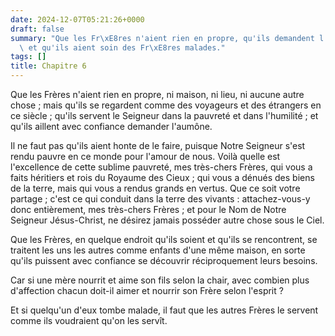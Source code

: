 ```yaml
---
date: 2024-12-07T05:21:26+0000
draft: false
summary: "Que les Fr\xE8res n'aient rien en propre, qu'ils demandent l'aum\xF4ne,\
  \ et qu'ils aient soin des Fr\xE8res malades."
tags: []
title: Chapitre 6
---
```




Que les Frères n'aient rien en propre, ni maison, ni lieu, ni aucune autre chose ; mais qu'ils se regardent comme des voyageurs et des étrangers en ce siècle ; qu'ils servent le Seigneur dans la pauvreté et dans l'humilité ; et qu'ils aillent avec confiance demander l'aumône.

Il ne faut pas qu'ils aient honte de le faire, puisque Notre Seigneur s'est rendu pauvre en ce monde pour l'amour de nous. Voilà quelle est l'excellence de cette sublime pauvreté, mes très-chers Frères, qui vous a faits héritiers et rois du Royaume des Cieux ; qui vous a dénués des biens de la terre, mais qui vous a rendus grands en vertus. Que ce soit votre partage ; c'est ce qui conduit dans la terre des vivants : attachez-vous-y donc entièrement, mes très-chers Frères ; et pour le Nom de Notre Seigneur Jésus-Christ, ne désirez jamais posséder autre chose sous le Ciel.

Que les Frères, en quelque endroit qu'ils soient et qu'ils se rencontrent, se traitent les uns les autres comme enfants d'une même maison, en sorte qu'ils puissent avec confiance se découvrir réciproquement leurs besoins.

Car si une mère nourrit et aime son fils selon la chair, avec combien plus d'affection chacun doit-il aimer et nourrir son Frère selon l'esprit ?

Et si quelqu'un d'eux tombe malade, il faut que les autres Frères le servent comme ils voudraient qu'on les servît.
